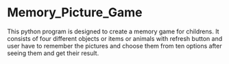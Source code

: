 # Memory_Picture_Game
This python program is designed to create a memory game for childrens. It consists of four different objects or items or animals with refresh button and user have to remember the pictures and choose them from ten options after seeing them and get their result.
